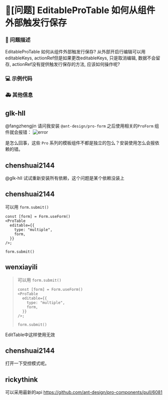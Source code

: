 # 🧐[问题] EditableProTable 如何从组件外部触发行保存

### 🧐 问题描述

EditableProTable 如何从组件外部触发行保存?
从外部开启行编辑可以用editableKeys, actionRef但是如果更改editableKeys, 只是取消编辑, 数据不会留存, actionRef没有提供触发行保存的方法, 应该如何操作呢?

### 💻 示例代码

<!--
如果你有解决方案，在这里清晰地阐述
-->

### 🚑 其他信息

<!--
如截图等其他信息可以贴在这里
-->

## glk-hll

@fangzhengjin 请问我安装 `@ant-design/pro-form` 之后使用相关的`ProForm` 组件就会报错：
![error](https://user-images.githubusercontent.com/44257305/123907405-6c525400-d9a8-11eb-924b-e8cc235d76f0.png)

是怎么回事，这些 `Pro` 系列的模板组件不都是独立的包么？安装使用怎么会报依赖的错。

## chenshuai2144

@glk-hll 试试重新安装所有依赖，这个问题是某个依赖没装上

## chenshuai2144

可以用 `form.submit()`

```
const [form] = Form.useForm()
<ProTable
  editable={{
    type: "multiple",
    form,
  }}
/>;

form.submit()
```

## wenxiayili

> 可以用 `form.submit()`
>
> ```
> const [form] = Form.useForm()
> <ProTable
>   editable={{
>     type: "multiple",
>     form,
>   }}
> />;
>
> form.submit()
> ```

EditTable中这样使用无效

## chenshuai2144

打开一下受控模式呢。

## rickythink

可以采用最新的api
https://github.com/ant-design/pro-components/pull/6081
